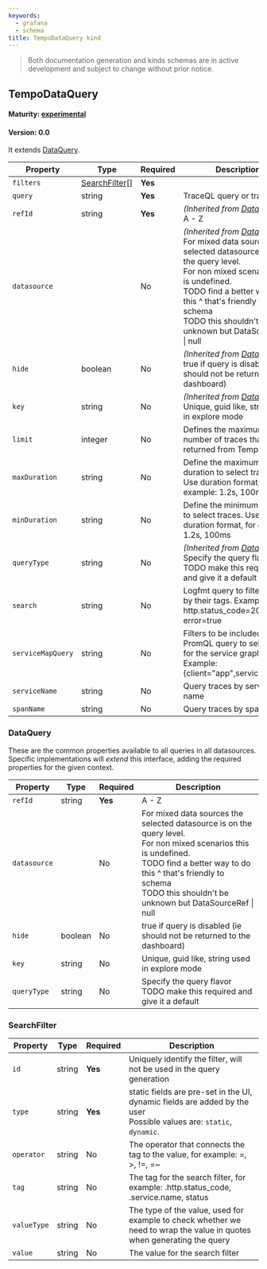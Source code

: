 ```yaml
---
keywords:
  - grafana
  - schema
title: TempoDataQuery kind
---
```

> Both documentation generation and kinds schemas are in active development and subject to change without prior notice.

## TempoDataQuery

#### Maturity: [experimental](../../../maturity/#experimental)
#### Version: 0.0



It extends [DataQuery](#dataquery).

| Property          | Type                            | Required | Description                                                                                                                                                                                                                                                                                            |
|-------------------|---------------------------------|----------|--------------------------------------------------------------------------------------------------------------------------------------------------------------------------------------------------------------------------------------------------------------------------------------------------------|
| `filters`         | [SearchFilter](#searchfilter)[] | **Yes**  |                                                                                                                                                                                                                                                                                                        |
| `query`           | string                          | **Yes**  | TraceQL query or trace ID                                                                                                                                                                                                                                                                              |
| `refId`           | string                          | **Yes**  | *(Inherited from [DataQuery](#dataquery))*<br/>A - Z                                                                                                                                                                                                                                                   |
| `datasource`      |                                 | No       | *(Inherited from [DataQuery](#dataquery))*<br/>For mixed data sources the selected datasource is on the query level.<br/>For non mixed scenarios this is undefined.<br/>TODO find a better way to do this ^ that's friendly to schema<br/>TODO this shouldn't be unknown but DataSourceRef &#124; null |
| `hide`            | boolean                         | No       | *(Inherited from [DataQuery](#dataquery))*<br/>true if query is disabled (ie should not be returned to the dashboard)                                                                                                                                                                                  |
| `key`             | string                          | No       | *(Inherited from [DataQuery](#dataquery))*<br/>Unique, guid like, string used in explore mode                                                                                                                                                                                                          |
| `limit`           | integer                         | No       | Defines the maximum number of traces that are returned from Tempo                                                                                                                                                                                                                                      |
| `maxDuration`     | string                          | No       | Define the maximum duration to select traces. Use duration format, for example: 1.2s, 100ms                                                                                                                                                                                                            |
| `minDuration`     | string                          | No       | Define the minimum duration to select traces. Use duration format, for example: 1.2s, 100ms                                                                                                                                                                                                            |
| `queryType`       | string                          | No       | *(Inherited from [DataQuery](#dataquery))*<br/>Specify the query flavor<br/>TODO make this required and give it a default                                                                                                                                                                              |
| `search`          | string                          | No       | Logfmt query to filter traces by their tags. Example: http.status_code=200 error=true                                                                                                                                                                                                                  |
| `serviceMapQuery` | string                          | No       | Filters to be included in a PromQL query to select data for the service graph. Example: {client="app",service="app"}                                                                                                                                                                                   |
| `serviceName`     | string                          | No       | Query traces by service name                                                                                                                                                                                                                                                                           |
| `spanName`        | string                          | No       | Query traces by span name                                                                                                                                                                                                                                                                              |

### DataQuery

These are the common properties available to all queries in all datasources.
Specific implementations will *extend* this interface, adding the required
properties for the given context.

| Property     | Type    | Required | Description                                                                                                                                                                                                                                             |
|--------------|---------|----------|---------------------------------------------------------------------------------------------------------------------------------------------------------------------------------------------------------------------------------------------------------|
| `refId`      | string  | **Yes**  | A - Z                                                                                                                                                                                                                                                   |
| `datasource` |         | No       | For mixed data sources the selected datasource is on the query level.<br/>For non mixed scenarios this is undefined.<br/>TODO find a better way to do this ^ that's friendly to schema<br/>TODO this shouldn't be unknown but DataSourceRef &#124; null |
| `hide`       | boolean | No       | true if query is disabled (ie should not be returned to the dashboard)                                                                                                                                                                                  |
| `key`        | string  | No       | Unique, guid like, string used in explore mode                                                                                                                                                                                                          |
| `queryType`  | string  | No       | Specify the query flavor<br/>TODO make this required and give it a default                                                                                                                                                                              |

### SearchFilter

| Property    | Type   | Required | Description                                                                                                             |
|-------------|--------|----------|-------------------------------------------------------------------------------------------------------------------------|
| `id`        | string | **Yes**  | Uniquely identify the filter, will not be used in the query generation                                                  |
| `type`      | string | **Yes**  | static fields are pre-set in the UI, dynamic fields are added by the user<br/>Possible values are: `static`, `dynamic`. |
| `operator`  | string | No       | The operator that connects the tag to the value, for example: =, >, !=, =~                                              |
| `tag`       | string | No       | The tag for the search filter, for example: .http.status_code, .service.name, status                                    |
| `valueType` | string | No       | The type of the value, used for example to check whether we need to wrap the value in quotes when generating the query  |
| `value`     | string | No       | The value for the search filter                                                                                         |


